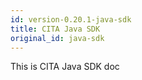```yaml
---
id: version-0.20.1-java-sdk
title: CITA Java SDK
original_id: java-sdk
---
```


This is CITA Java SDK doc